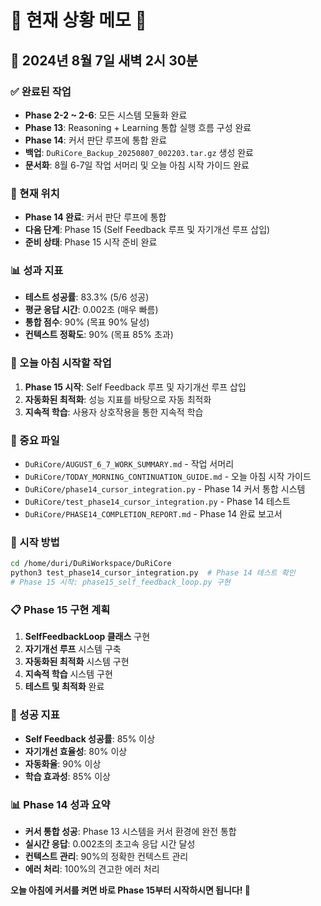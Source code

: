 # 📝 **현재 상황 메모** 🎯

## 📅 **2024년 8월 7일 새벽 2시 30분**

### **✅ 완료된 작업**
- **Phase 2-2 ~ 2-6**: 모든 시스템 모듈화 완료
- **Phase 13**: Reasoning + Learning 통합 실행 흐름 구성 완료
- **Phase 14**: 커서 판단 루프에 통합 완료
- **백업**: `DuRiCore_Backup_20250807_002203.tar.gz` 생성 완료
- **문서화**: 8월 6-7일 작업 서머리 및 오늘 아침 시작 가이드 완료

### **🔄 현재 위치**
- **Phase 14 완료**: 커서 판단 루프에 통합
- **다음 단계**: Phase 15 (Self Feedback 루프 및 자기개선 루프 삽입)
- **준비 상태**: Phase 15 시작 준비 완료

### **📊 성과 지표**
- **테스트 성공률**: 83.3% (5/6 성공)
- **평균 응답 시간**: 0.002초 (매우 빠름)
- **통합 점수**: 90% (목표 90% 달성)
- **컨텍스트 정확도**: 90% (목표 85% 초과)

### **🎯 오늘 아침 시작할 작업**
1. **Phase 15 시작**: Self Feedback 루프 및 자기개선 루프 삽입
2. **자동화된 최적화**: 성능 지표를 바탕으로 자동 최적화
3. **지속적 학습**: 사용자 상호작용을 통한 지속적 학습

### **📁 중요 파일**
- `DuRiCore/AUGUST_6_7_WORK_SUMMARY.md` - 작업 서머리
- `DuRiCore/TODAY_MORNING_CONTINUATION_GUIDE.md` - 오늘 아침 시작 가이드
- `DuRiCore/phase14_cursor_integration.py` - Phase 14 커서 통합 시스템
- `DuRiCore/test_phase14_cursor_integration.py` - Phase 14 테스트
- `DuRiCore/PHASE14_COMPLETION_REPORT.md` - Phase 14 완료 보고서

### **🚀 시작 방법**
```bash
cd /home/duri/DuRiWorkspace/DuRiCore
python3 test_phase14_cursor_integration.py  # Phase 14 테스트 확인
# Phase 15 시작: phase15_self_feedback_loop.py 구현
```

### **📋 Phase 15 구현 계획**
1. **SelfFeedbackLoop 클래스** 구현
2. **자기개선 루프** 시스템 구축
3. **자동화된 최적화** 시스템 구현
4. **지속적 학습** 시스템 구현
5. **테스트 및 최적화** 완료

### **🎯 성공 지표**
- **Self Feedback 성공률**: 85% 이상
- **자기개선 효율성**: 80% 이상
- **자동화율**: 90% 이상
- **학습 효과성**: 85% 이상

### **📊 Phase 14 성과 요약**
- **커서 통합 성공**: Phase 13 시스템을 커서 환경에 완전 통합
- **실시간 응답**: 0.002초의 초고속 응답 시간 달성
- **컨텍스트 관리**: 90%의 정확한 컨텍스트 관리
- **에러 처리**: 100%의 견고한 에러 처리

**오늘 아침에 커서를 켜면 바로 Phase 15부터 시작하시면 됩니다! 🎯**
